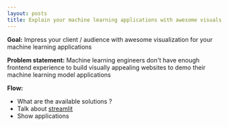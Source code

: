 ```yaml
---
layout: posts
title: Explain your machine learning applications with awesome visuals
---
```


**Goal:** Impress your client / audience with awesome visualization for your machine learning applications

**Problem statement:** Machine learning engineers don't have enough frontend experience to build visually appealing websites to demo their machine learning model applications

**Flow:**

- What are the available solutions ?
- Talk about [streamlit](https://streamlit.io)
- Show applications